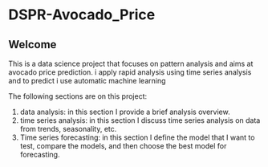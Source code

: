 # DSPR-Avocado_Price

## Welcome

This is a data science project that focuses on pattern analysis and aims at avocado price prediction. i apply rapid analysis using time series analysis and to predict i use automatic machine learning

The following sections are on this project:
1. data analysis: in this section I provide a brief analysis overview.
2. time series analysis: in this section I discuss time series analysis on data from trends, seasonality, etc.
3. Time series forecasting: in this section I define the model that I want to test, compare the models, and then choose the best model for forecasting.
